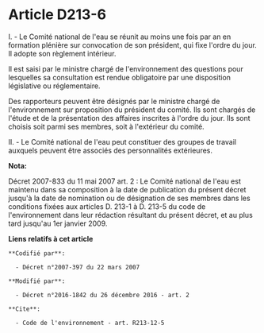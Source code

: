 # Article D213-6

I. - Le Comité national de l'eau se réunit au moins une fois par an en formation plénière sur convocation de son président,
qui fixe l'ordre du jour. Il adopte son règlement intérieur. 

Il est saisi par le ministre chargé de l'environnement des questions pour lesquelles sa consultation est rendue obligatoire
par une disposition législative ou réglementaire. 

Des rapporteurs peuvent être désignés par le ministre chargé de l'environnement sur proposition du président du comité. Ils
sont chargés de l'étude et de la présentation des affaires inscrites à l'ordre du jour. Ils sont choisis soit parmi ses
membres, soit à l'extérieur du comité. 

II. - Le Comité national de l'eau peut constituer des groupes de travail auxquels peuvent être associés des personnalités
extérieures.

**Nota:**

Décret 2007-833 du 11 mai 2007 art. 2 : Le Comité national de l'eau est maintenu dans sa composition à la date de publication
du présent décret jusqu'à la date de nomination ou de désignation de ses membres dans les conditions fixées aux articles D.
213-1 à D. 213-5 du code de l'environnement dans leur rédaction résultant du présent décret, et au plus tard jusqu'au 1er
janvier 2009.

**Liens relatifs à cet article**

	**Codifié par**:

	  - Décret n°2007-397 du 22 mars 2007

	**Modifié par**:

	  - Décret n°2016-1842 du 26 décembre 2016 - art. 2

	**Cite**:

	  - Code de l'environnement - art. R213-12-5
